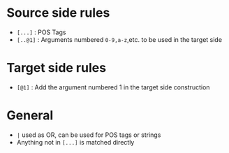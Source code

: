 # Source side rules
- `[...]` : POS Tags
- `[..@1]` : Arguments numbered `0-9,a-z`,etc. to be used in the target side

# Target side rules
- `[@1]` : Add the argument numbered 1 in the target side construction

# General
- `|` used as OR, can be used for POS tags or strings
- Anything not in `[...]` is matched directly
